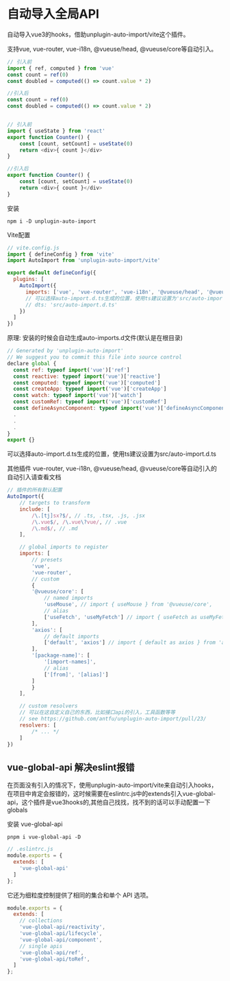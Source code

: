 # 自动导入全局API

自动导入vue3的hooks，借助unplugin-auto-import/vite这个插件。

支持vue, vue-router, vue-i18n, @vueuse/head, @vueuse/core等自动引入。

```js
// 引入前
import { ref, computed } from 'vue'
const count = ref(0)
const doubled = computed(() => count.value * 2)

//引入后
const count = ref(0)
const doubled = computed(() => count.value * 2)


// 引入前
import { useState } from 'react'
export function Counter() {
    const [count, setCount] = useState(0)
    return <div>{ count }</div>
}

//引入后
export function Counter() {
    const [count, setCount] = useState(0)
    return <div>{ count }</div>
}
```

安装

```shell
npm i -D unplugin-auto-import
```

Vite配置

```js
// vite.config.js
import { defineConfig } from 'vite'
import AutoImport from 'unplugin-auto-import/vite'

export default defineConfig({
  plugins: [
    AutoImport({
      imports: ['vue', 'vue-router', 'vue-i18n', '@vueuse/head', '@vueuse/core'],
      // 可以选择auto-import.d.ts生成的位置，使用ts建议设置为'src/auto-import.d.ts'
      // dts: 'src/auto-import.d.ts'
    })
  ]
})
```

原理: 安装的时候会自动生成auto-imports.d文件(默认是在根目录)

```js
// Generated by 'unplugin-auto-import'
// We suggest you to commit this file into source control
declare global {
  const ref: typeof import('vue')['ref']
  const reactive: typeof import('vue')['reactive']
  const computed: typeof import('vue')['computed']
  const createApp: typeof import('vue')['createApp']
  const watch: typeof import('vue')['watch']
  const customRef: typeof import('vue')['customRef']
  const defineAsyncComponent: typeof import('vue')['defineAsyncComponent']
  .
  .
  .
}
export {}
```

可以选择auto-import.d.ts生成的位置，使用ts建议设置为src/auto-import.d.ts

其他插件 vue-router, vue-i18n, @vueuse/head, @vueuse/core等自动引入的自动引入请查看文档

```js
// 插件的所有默认配置
AutoImport({
    // targets to transform
    include: [
        /\.[tj]sx?$/, // .ts, .tsx, .js, .jsx
        /\.vue$/, /\.vue\?vue/, // .vue
        /\.md$/, // .md  
    ],

    // global imports to register
    imports: [
        // presets
        'vue',
        'vue-router',
        // custom
        {
        '@vueuse/core': [
            // named imports
            'useMouse', // import { useMouse } from '@vueuse/core',
            // alias
            ['useFetch', 'useMyFetch'] // import { useFetch as useMyFetch } from '@vueuse/core',
        ],
        'axios': [
            // default imports
            ['default', 'axios'] // import { default as axios } from 'axios',
        ],
        '[package-name]': [
            '[import-names]',
            // alias
            ['[from]', '[alias]']
        ]
        }
    ],

    // custom resolvers
    // 可以在这自定义自己的东西，比如接口api的引入，工具函数等等
    // see https://github.com/antfu/unplugin-auto-import/pull/23/
    resolvers: [
        /* ... */
    ]
})
```


## vue-global-api 解决eslint报错

在页面没有引入的情况下，使用unplugin-auto-import/vite来自动引入hooks，在项目中肯定会报错的，这时候需要在eslintrc.js中的extends引入vue-global-api，这个插件是vue3hooks的,其他自己找找，找不到的话可以手动配置一下globals

安装 vue-global-api

```shell
pnpm i vue-global-api -D
```

```js
// .eslintrc.js
module.exports = {
  extends: [
    'vue-global-api'
  ]
};
```

它还为细粒度控制提供了相同的集合和单个 API 选项。

```js
module.exports = {
  extends: [
    // collections
    'vue-global-api/reactivity',
    'vue-global-api/lifecycle',
    'vue-global-api/component',
    // single apis
    'vue-global-api/ref',
    'vue-global-api/toRef',
  ]
};
```
